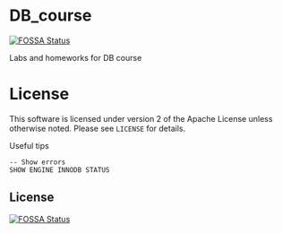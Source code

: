 # DB_course
[![FOSSA Status](https://app.fossa.io/api/projects/git%2Bgithub.com%2FAsciiShell%2FDB_course.svg?type=shield)](https://app.fossa.io/projects/git%2Bgithub.com%2FAsciiShell%2FDB_course?ref=badge_shield)

Labs and homeworks for DB course

License
=======
This software is licensed under version 2 of the Apache License unless
otherwise noted. Please see `LICENSE` for details.

Useful tips

```mysql
-- Show errors
SHOW ENGINE INNODB STATUS

```

## License
[![FOSSA Status](https://app.fossa.io/api/projects/git%2Bgithub.com%2FAsciiShell%2FDB_course.svg?type=large)](https://app.fossa.io/projects/git%2Bgithub.com%2FAsciiShell%2FDB_course?ref=badge_large)